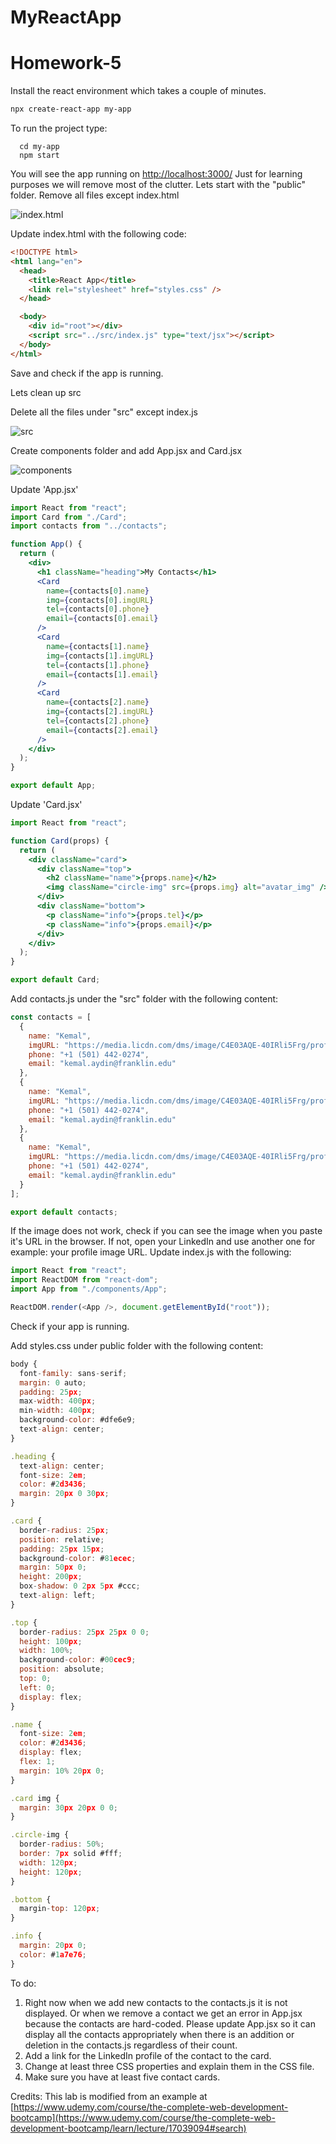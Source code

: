 # MyReactApp
# Homework-5

Install the react environment which takes a couple of minutes.

```bash
npx create-react-app my-app
```
To run the project type:
```
  cd my-app
  npm start
```

You will see the app running on [http://localhost:3000/](http://localhost:3000/)
Just for learning purposes we will remove most of the clutter. Lets start with the "public" folder.
Remove all files except index.html

![index.html](img/index.png)

Update index.html with the following code:

```html
<!DOCTYPE html>
<html lang="en">
  <head>
    <title>React App</title>
    <link rel="stylesheet" href="styles.css" />
  </head>

  <body>
    <div id="root"></div>
    <script src="../src/index.js" type="text/jsx"></script>
  </body>
</html>
```

Save and check if the app is running.

Lets clean up src

Delete all the files under "src" except index.js

![src](img/src.png)

Create components folder and add App.jsx and Card.jsx

![components](img/components.png)

Update 'App.jsx'

```jsx
import React from "react";
import Card from "./Card";
import contacts from "../contacts";

function App() {
  return (
    <div>
      <h1 className="heading">My Contacts</h1>
      <Card
        name={contacts[0].name}
        img={contacts[0].imgURL}
        tel={contacts[0].phone}
        email={contacts[0].email}
      />
      <Card
        name={contacts[1].name}
        img={contacts[1].imgURL}
        tel={contacts[1].phone}
        email={contacts[1].email}
      />
      <Card
        name={contacts[2].name}
        img={contacts[2].imgURL}
        tel={contacts[2].phone}
        email={contacts[2].email}
      />
    </div>
  );
}

export default App;
```

Update 'Card.jsx'

```jsx
import React from "react";

function Card(props) {
  return (
    <div className="card">
      <div className="top">
        <h2 className="name">{props.name}</h2>
        <img className="circle-img" src={props.img} alt="avatar_img" />
      </div>
      <div className="bottom">
        <p className="info">{props.tel}</p>
        <p className="info">{props.email}</p>
      </div>
    </div>
  );
}

export default Card;
```

Add contacts.js under the "src" folder with the following content:

```js
const contacts = [
  {
    name: "Kemal",
    imgURL: "https://media.licdn.com/dms/image/C4E03AQE-40IRli5Frg/profile-displayphoto-shrink_200_200/0/1540920894374?e=1684368000&v=beta&t=FO1cANWA7q4nUNZ35HIHCjeiojtVHC6FQkpFbdKxUJg",
    phone: "+1 (501) 442-0274",
    email: "kemal.aydin@franklin.edu"
  },
  {
    name: "Kemal",
    imgURL: "https://media.licdn.com/dms/image/C4E03AQE-40IRli5Frg/profile-displayphoto-shrink_200_200/0/1540920894374?e=1684368000&v=beta&t=FO1cANWA7q4nUNZ35HIHCjeiojtVHC6FQkpFbdKxUJg",
    phone: "+1 (501) 442-0274",
    email: "kemal.aydin@franklin.edu"
  },
  {
    name: "Kemal",
    imgURL: "https://media.licdn.com/dms/image/C4E03AQE-40IRli5Frg/profile-displayphoto-shrink_200_200/0/1540920894374?e=1684368000&v=beta&t=FO1cANWA7q4nUNZ35HIHCjeiojtVHC6FQkpFbdKxUJg",
    phone: "+1 (501) 442-0274",
    email: "kemal.aydin@franklin.edu"
  }
];

export default contacts;
```
If the image does not work, check if you can see the image when you paste it's URL in the browser. If not, open your LinkedIn and use another one for example: your profile image URL.
Update index.js with the following:

```js
import React from "react";
import ReactDOM from "react-dom";
import App from "./components/App";

ReactDOM.render(<App />, document.getElementById("root"));
```

Check if your app is running.

Add styles.css under public folder with the following content:

```jsx
body {
  font-family: sans-serif;
  margin: 0 auto;
  padding: 25px;
  max-width: 400px;
  min-width: 400px;
  background-color: #dfe6e9;
  text-align: center;
}

.heading {
  text-align: center;
  font-size: 2em;
  color: #2d3436;
  margin: 20px 0 30px;
}

.card {
  border-radius: 25px;
  position: relative;
  padding: 25px 15px;
  background-color: #81ecec;
  margin: 50px 0;
  height: 200px;
  box-shadow: 0 2px 5px #ccc;
  text-align: left;
}

.top {
  border-radius: 25px 25px 0 0;
  height: 100px;
  width: 100%;
  background-color: #00cec9;
  position: absolute;
  top: 0;
  left: 0;
  display: flex;
}

.name {
  font-size: 2em;
  color: #2d3436;
  display: flex;
  flex: 1;
  margin: 10% 20px 0;
}

.card img {
  margin: 30px 20px 0 0;
}

.circle-img {
  border-radius: 50%;
  border: 7px solid #fff;
  width: 120px;
  height: 120px;
}

.bottom {
  margin-top: 120px;
}

.info {
  margin: 20px 0;
  color: #1a7e76;
}
```

To do:

1. Right now when we add new contacts to the contacts.js it is not displayed. Or when we remove a contact we get an error in App.jsx because the contacts are hard-coded. Please update App.jsx so it can display all the contacts appropriately when there is an addition or deletion in the contacts.js regardless of their count.
2. Add a link for the LinkedIn profile of the contact to the card.
3. Change at least three CSS properties and explain them in the CSS file.
4. Make sure you have at least five contact cards.

Credits: This lab is modified from an example at [https://www.udemy.com/course/the-complete-web-development-bootcamp](https://www.udemy.com/course/the-complete-web-development-bootcamp/learn/lecture/17039094#search)

